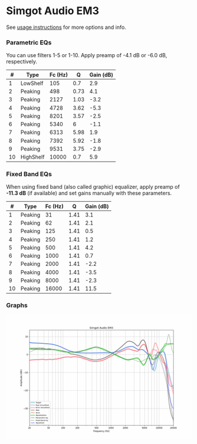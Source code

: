 # Simgot Audio EM3
See [usage instructions](https://github.com/jaakkopasanen/AutoEq#usage) for more options and info.

### Parametric EQs
You can use filters 1-5 or 1-10. Apply preamp of -4.1 dB or -6.0 dB, respectively.

|   # | Type      |   Fc (Hz) |    Q |   Gain (dB) |
|-----|-----------|-----------|------|-------------|
|   1 | LowShelf  |       105 | 0.7  |         2.9 |
|   2 | Peaking   |       498 | 0.73 |         4.1 |
|   3 | Peaking   |      2127 | 1.03 |        -3.2 |
|   4 | Peaking   |      4728 | 3.62 |        -5.3 |
|   5 | Peaking   |      8201 | 3.57 |        -2.5 |
|   6 | Peaking   |      5340 | 6    |        -1.1 |
|   7 | Peaking   |      6313 | 5.98 |         1.9 |
|   8 | Peaking   |      7392 | 5.92 |        -1.8 |
|   9 | Peaking   |      9531 | 3.75 |        -2.9 |
|  10 | HighShelf |     10000 | 0.7  |         5.9 |

### Fixed Band EQs
When using fixed band (also called graphic) equalizer, apply preamp of **-11.3 dB** (if available) and set gains manually with these parameters.

|   # | Type    |   Fc (Hz) |    Q |   Gain (dB) |
|-----|---------|-----------|------|-------------|
|   1 | Peaking |        31 | 1.41 |         3.1 |
|   2 | Peaking |        62 | 1.41 |         2.1 |
|   3 | Peaking |       125 | 1.41 |         0.5 |
|   4 | Peaking |       250 | 1.41 |         1.2 |
|   5 | Peaking |       500 | 1.41 |         4.2 |
|   6 | Peaking |      1000 | 1.41 |         0.7 |
|   7 | Peaking |      2000 | 1.41 |        -2.2 |
|   8 | Peaking |      4000 | 1.41 |        -3.5 |
|   9 | Peaking |      8000 | 1.41 |        -2.3 |
|  10 | Peaking |     16000 | 1.41 |        11.5 |

### Graphs
![](./Simgot%20Audio%20EM3.png)
